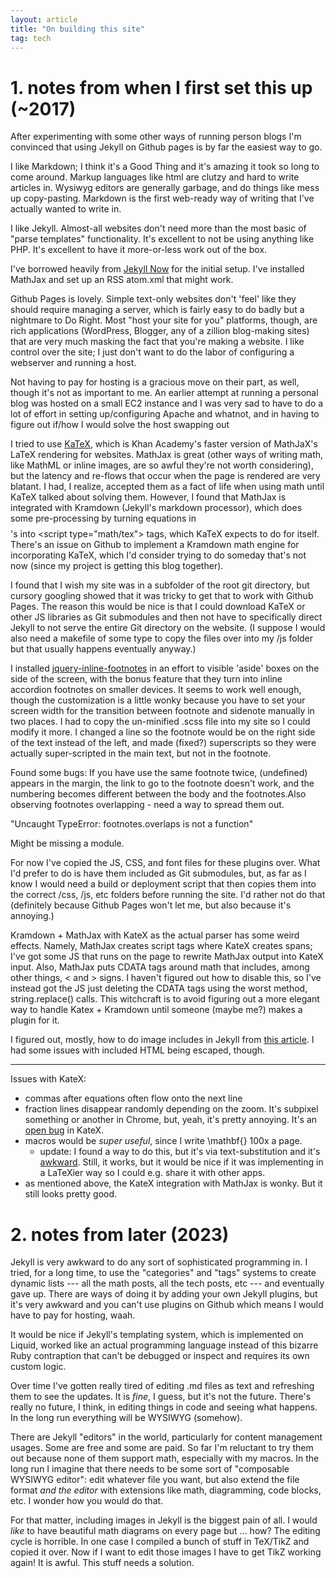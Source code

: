 ```yaml
---
layout: article
title: "On building this site"
tag: tech
---
```


# 1. notes from when I first set this up (~2017)

After experimenting with some other ways of running person blogs I'm convinced that using Jekyll on Github pages is by far the easiest way to go.

I like Markdown; I think it's a Good Thing and it's amazing it took so long to come around. Markup languages like html are clutzy and hard to write articles in. Wysiwyg editors are generally garbage, and do things like mess up copy-pasting. Markdown is the first web-ready way of writing that I've actually wanted to write in.

I like Jekyll. Almost-all websites don't need more than the most basic of "parse templates" functionality. It's excellent to not be using anything like PHP. It's excellent to have it more-or-less work out of the box.

I've borrowed heavily from [Jekyll Now](http://github.com/barryclark/jekyll-now) for the initial setup. I've installed MathJax and set up an RSS atom.xml that might work.

Github Pages is lovely. Simple text-only websites don't 'feel' like they should require managing a server, which is fairly easy to do badly but a nightmare to Do Right. Most "host your site for you" platforms, though, are rich applications (WordPress, Blogger, any of a zillion blog-making sites) that are very much masking the fact that you're making a website. I like control over the site; I just don't want to do the labor of configuring a webserver and running a host.

Not having to pay for hosting is a gracious move on their part, as well, though it's not as important to me. An earlier attempt at running a personal blog was hosted on a small EC2 instance and I was very sad to have to do a lot of effort in setting up/configuring Apache and whatnot, and in having to figure out if/how I would solve the host swapping out

I tried to use [KaTeX](https://github.com/Khan/KaTeX), which is Khan Academy's faster version of MathJaX's LaTeX rendering for websites. MathJax is great (other ways of writing math, like MathML or inline images, are so awful they're not worth considering), but the latency and re-flows that occur when the page is rendered are very blatant. I had, I realize, accepted them as a fact of life when using math until KaTeX talked about solving them. However, I found that MathJax is integrated with Kramdown (Jekyll's markdown processor), which does some pre-processing by turning equations in $$ $$'s into \<script type="math/tex"> tags, which KaTeX expects to do for itself. There's an issue on Github to implement a Kramdown math engine for incorporating KaTeX, which I'd consider trying to do someday that's not now (since my project is getting this blog together).

I found that I wish my site was in a subfolder of the root git directory, but cursory googling showed that it was tricky to get that to work with Github Pages. The reason this would be nice is that I could download KaTeX or other JS libraries as Git submodules and then not have to specifically direct Jekyll to not serve the entire Git directory on the website. (I suppose I would also need a makefile of some type to copy the files over into my /js folder but that usually happens eventually anyway.)

I installed [jquery-inline-footnotes](http://andrew.pilsch.com/blog/2014/12/05/stylish-markdown-footnotes-w-jquery/) in an effort to visible 'aside' boxes on the side of the screen, with the bonus feature that they turn into inline accordion footnotes on smaller devices. It seems to work well enough, though the customization is a little wonky because you have to set your screen width for the transition between footnote and sidenote manually in two places. I had to copy the un-minified .scss file into my site so I could modify it more. I changed a line so the footnote would be on the right side of the text instead of the left, and made (fixed?) superscripts so they were actually super-scripted in the main text, but not in the footnote.

Found some bugs:
If you have use the same footnote twice, (undefined) appears in the margin, the link to go to the footnote doesn't work, and the numbering becomes different between the body and the footnotes.Also observing footnotes overlapping - need a way to spread them out.

"Uncaught TypeError: footnotes.overlaps is not a function"

Might be missing a module.

For now I've copied the JS, CSS, and font files for these plugins over. What I'd prefer to do is have them included as Git submodules, but, as far as I know I would need a build or deployment script that then copies them into the correct /css, /js, etc folders before running the site. I'd rather not do that (definitely because Github Pages won't let me, but also because it's annoying.)

Kramdown + MathJax with KateX as the actual parser has some weird effects. Namely, MathJax creates script tags where KateX creates spans; I've got some JS that runs on the page to rewrite MathJax output into KateX input. Also, MathJax puts CDATA tags around math that includes, among other things, < and > signs. I haven't figured out how to disable this, so I've instead got the JS just deleting the CDATA tags using the worst method, string.replace() calls. This witchcraft is to avoid figuring out a more elegant way to handle Katex + Kramdown until someone (maybe me?) makes a plugin for it.

I figured out, mostly, how to do image includes in Jekyll from [this article](https://eduardoboucas.com/blog/2014/12/07/including-and-managing-images-in-jekyll.html). I had some issues with included HTML being escaped, though.

----------

Issues with KateX:
* commas after equations often flow onto the next line
* fraction lines disappear randomly depending on the zoom. It's subpixel something or another in Chrome, but, yeah, it's pretty annoying. It's an [open bug](https://github.com/Khan/KaTeX/issues/824) in KateX.
* macros would be *super useful*, since I write \mathbf{} 100x a page.
  * update: I found a way to do this, but it's via text-substitution and it's [awkward](https://github.com/ajakaja/ajakaja.github.io/blob/master/_includes/katex.html). Still, it works, but it would be nice if it was implementing in a LaTeXier way so I could e.g. share it with other apps.
* as mentioned above, the KateX integration with MathJax is wonky. But it still looks pretty good.

# 2. notes from later (2023)

Jekyll is very awkward to do any sort of sophisticated programming in. I tried, for a long time, to use the "categories" and "tags" systems to create dynamic lists --- all the math posts, all the tech posts, etc --- and eventually gave up. There are ways of doing it by adding your own Jekyll plugins, but it's very awkward and you can't use plugins on Github which means I would have to pay for hosting, waah. 

It would be nice if Jekyll's templating system, which is implemented on Liquid, worked like an actual programming language instead of this bizarre Ruby contraption that can't be debugged or inspect and requires its own custom logic.

Over time I've gotten really tired of editing .md files as text and refreshing them to see the updates. It is _fine_, I guess, but it's not the future. There's really no future, I think, in editing things in code and seeing what happens. In the long run everything will be WYSIWYG (somehow). 

There are Jekyll "editors" in the world, particularly for content management usages. Some are free and some are paid. So far I'm reluctant to try them out because none of them support math, especially with my macros. In the long run I imagine that there needs to be some sort of "composable WYSIWYG editor": edit whatever file you want, but also extend the file format _and the editor_ with extensions like math, diagramming, code blocks, etc. I wonder how you would do that.

For that matter, including images in Jekyll is the biggest pain of all. I would _like_ to have beautiful math diagrams on every page but ... how? The editing cycle is horrible. In one case I compiled a bunch of stuff in TeX/TikZ and copied it over. Now if I want to edit those images I have to get TikZ working again! It is awful. This stuff needs a solution.